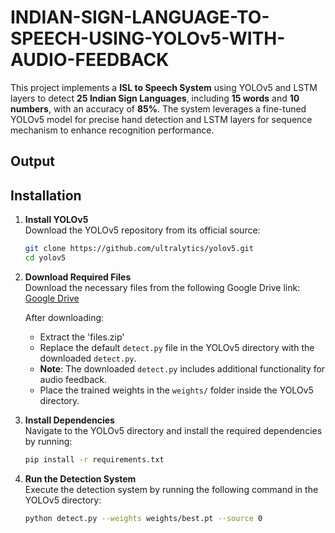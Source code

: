 # INDIAN-SIGN-LANGUAGE-TO-SPEECH-USING-YOLOv5-WITH-AUDIO-FEEDBACK

This project implements a **ISL to Speech System** using YOLOv5 and LSTM layers to detect **25 Indian Sign Languages**, including **15 words** and **10 numbers**, with an accuracy of **85%**. The system leverages a fine-tuned YOLOv5 model for precise hand detection and LSTM layers for sequence mechanism to enhance recognition performance.

## Output

## Installation

1. **Install YOLOv5**  
   Download the YOLOv5 repository from its official source:  
   ```bash
   git clone https://github.com/ultralytics/yolov5.git
   cd yolov5

2. **Download Required Files**  
   Download the necessary files from the following Google Drive link:  
   [Google Drive](https://drive.google.com/drive/folders/1eVpIyxxl2hf-DfdztyahvSsGvxE__y19?usp=drive_link)  

   After downloading:
   - Extract the 'files.zip'
    - Replace the default `detect.py` file in the YOLOv5 directory with the downloaded `detect.py`.  
     - **Note**: The downloaded `detect.py` includes additional functionality for audio feedback.    
   - Place the trained weights in the `weights/` folder inside the YOLOv5 directory.

4. **Install Dependencies**  
   Navigate to the YOLOv5 directory and install the required dependencies by running:  
   ```bash
   pip install -r requirements.txt

5. **Run the Detection System**  
   Execute the detection system by running the following command in the YOLOv5 directory:  
   ```bash
   python detect.py --weights weights/best.pt --source 0 
